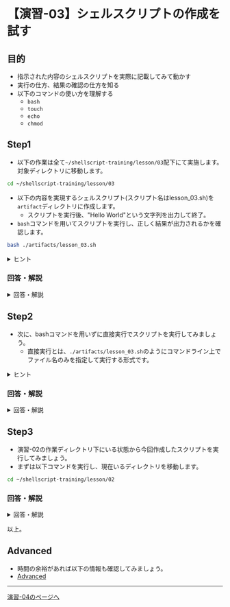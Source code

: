 # 【演習-03】シェルスクリプトの作成を試す

## 目的

- 指示された内容のシェルスクリプトを実際に記載してみて動かす
- 実行の仕方、結果の確認の仕方を知る
- 以下のコマンドの使い方を理解する
    - `bash`
    - `touch`
    - `echo`
    - `chmod`

## Step1

- 以下の作業は全て`~/shellscript-training/lesson/03`配下にて実施します。対象ディレクトリに移動します。

```bash
cd ~/shellscript-training/lesson/03
```

- 以下の内容を実現するシェルスクリプト(スクリプト名はlesson_03.sh)を`artifact`ディレクトリに作成します。
    - スクリプトを実行後、"Hello World"という文字列を出力して終了。
- `bash`コマンドを用いてスクリプトを実行し、正しく結果が出力されるかを確認します。

```bash
bash ./artifacts/lesson_03.sh
```

<details>
<summary>ヒント</summary>
<div>

- echoコマンドを活用する
- シバンに/bin/bashを設定する

</div>
</details>

### 回答・解説

<details>
<summary>回答・解説</summary>
<div>

- 以下の内容でスクリプトを作成します。

```bash
#!/bin/bash

echo "Hello World"
```

- 以下のコマンドで実行します。

```bash
bash ./artifacts/lesson_03.sh
```

- bashコマンドの引数として作成したファイルの場所を指定することで、該当のシェルスクリプトの中身をbash上で実行した結果を返します。

</div>
</details>

## Step2

- 次に、bashコマンドを用いずに直接実行でスクリプトを実行してみましょう。
    - 直接実行とは、`./artifacts/lesson_03.sh`のようにコマンドライン上でファイル名のみを指定して実行する形式です。

<details>
<summary>ヒント</summary>
<div>

- 実行権限が付与されているかを確認しましょう。(ls -l等のコマンドで確認が可能です。)
- 実行権限の管理にはchmodコマンドを活用しましょう。

</div>
</details>

### 回答・解説

<details>
<summary>回答・解説</summary>
<div>

- 以下のコマンドで権限を確認します。

```bash
ls -l ./artifacts/lesson_03.sh
-rw-r--r-- 1 root root 32 Jun 27 22:25 artifacts/lesson_03.sh
```

- `-rw-r--r--`の部分からファイルの所有者には読み込み(r)と書き込み(w)の権限のみが付与されている状態であることがわかります。
- 実行するには実行権限(x)が必要になります。
- そのため、以下コマンドで権限を付与します。

```bash
chmod u+x ./artifacts/lesson_03.sh
ls -l ./artifacts/lesson_03.sh
```

- この状態で、以下直接実行します。

```bash
./artifacts/lesson_03.sh
```

</div>
</details>

## Step3

- 演習-02の作業ディレクトリ下にいる状態から今回作成したスクリプトを実行してみましょう。
- まずは以下コマンドを実行し、現在いるディレクトリを移動します。

```bash
cd ~/shellscript-training/lesson/02
```

### 回答・解説

<details>
<summary>回答・解説</summary>
<div>

- 以下のコマンドで別のディレクトリにあるファイルを指定して実行します。
    - ../を設定することで、現在いるディレクトリの1階層上の場所を指し示します。

```bash
../03/artifacts/lesson_03.sh
```

- もしくは、絶対パス指定で以下の実行方法でも可能です。

```bash
/root/shellscript-training/lesson/03/artifacts/lesson_03.sh
```
</div>
</details>

以上。

## Advanced

- 時間の余裕があれば以下の情報も確認してみましょう。
- [Advanced](./advanced.md)

---

[演習-04のページへ](../04/basic.md)

